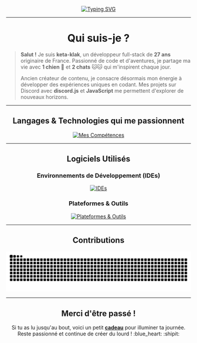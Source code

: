<p align="center">
  <a href="https://git.io/typing-svg">
    <img src="https://readme-typing-svg.demolab.com?font=JetBrains+Mono&weight=500&size=30&pause=1000&color=5865F2&background=5865F200&random=false&width=435&lines=Je+suis+keta-klak!;+A.K.A+Littlecat;+A.K.A+Himiko." alt="Typing SVG"/>
  </a>
</p>

---

<h1 align="center">Qui suis-je ?</h1>

> **Salut !** Je suis **keta-klak**, un développeur full-stack de **27 ans** originaire de France. Passionné de code et d'aventures, je partage ma vie avec **1 chien** 🐶 et **2 chats** 🐱🐱 qui m'inspirent chaque jour.  
>  
> Ancien créateur de contenu, je consacre désormais mon énergie à développer des expériences uniques en codant. Mes projets sur Discord avec **discord.js** et **JavaScript** me permettent d'explorer de nouveaux horizons.

---

<h2 align="center">Langages & Technologies qui me passionnent</h2>

<p align="center">
  <a href="https://skillicons.dev">
    <img src="https://skillicons.dev/icons?i=laravel,php,html,css,js,discordjs,java,nodejs,ts,lua,py,tailwind,react,bots,git,mongodb,workers,windows,arduino,electron,kotlin,md" alt="Mes Compétences"/>
  </a>
</p>

---

<h2 align="center">Logiciels Utilisés</h2>

<h3 align="center">Environnements de Développement (IDEs)</h3>
<p align="center">
  <a href="https://skillicons.dev">
    <img src="https://skillicons.dev/icons?i=vscode,visualstudio,sublime,idea,notion" alt="IDEs"/>
  </a>
</p>

<h3 align="center">Plateformes & Outils</h3>
<p align="center">
  <a href="https://skillicons.dev">
    <img src="https://skillicons.dev/icons?i=discord,figma,github,ps,webpack,apple,blender" alt="Plateformes & Outils"/>
  </a>
</p>

---

<h2 align="center">Contributions</h2>

<div align="center">
  <img alt="snake eating my contributions" src="https://raw.githubusercontent.com/Ketaklak/Ketaklak/output/github-contribution-grid-snake.svg" />
</div>

---

<h2 align="center">Merci d'être passé !</h2>

<p align="center">
  Si tu as lu jusqu'au bout, voici un petit <a href="https://youtu.be/ddIYuXHpKpA?si=DUvI32CCVcn3dr1o" target="_blank"><strong>cadeau</strong></a> pour illuminer ta journée.  
  Reste passionné et continue de créer du lourd ! :blue_heart: :shipit:
</p>
